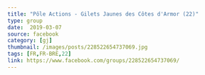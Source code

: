 ```yaml
---
title: "Pôle Actions - Gilets Jaunes des Côtes d'Armor (22)"
type: group
date:  2019-03-07
source: facebook
category: [gj]
thumbnail: /images/posts/228522654737069.jpg
tags: [FR,FR-BRE,22]
link: https://www.facebook.com/groups/228522654737069/
---
```

